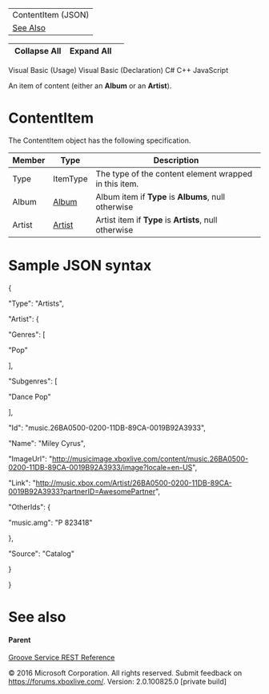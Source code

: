 |                            |
|----------------------------|
| ContentItem (JSON)         |
| [See Also](#seeAlsoToggle) |

|  Collapse All    Expand All     |
|---------------------------------|

Visual Basic (Usage)
Visual Basic (Declaration)
C\#
C++
JavaScript

An item of content (either an **Album** or an **Artist**). <span id="ID4ES" class="anchor"></span>

ContentItem
===========

The ContentItem object has the following specification.

| **Member** | **Type**                                           | **Description**                                        |
|------------|----------------------------------------------------|--------------------------------------------------------|
| Type       | ItemType                                           | The type of the content element wrapped in this item.  |
| Album      | [Album](../Endpointdocumentation/JSON_Album.htm)   | Album item if **Type** is **Albums**, null otherwise   |
| Artist     | [Artist](../Endpointdocumentation/JSON_Artist.htm) | Artist item if **Type** is **Artists**, null otherwise |

Sample JSON syntax
==================

{

"Type": "Artists",

"Artist": {

"Genres": \[

"Pop"

\],

"Subgenres": \[

"Dance Pop"

\],

"Id": "music.26BA0500-0200-11DB-89CA-0019B92A3933",

"Name": "Miley Cyrus",

"ImageUrl": "http://musicimage.xboxlive.com/content/music.26BA0500-0200-11DB-89CA-0019B92A3933/image?locale=en-US",

"Link": "http://music.xbox.com/Artist/26BA0500-0200-11DB-89CA-0019B92A3933?partnerID=AwesomePartner",

"OtherIds": {

"music.amg": "P 823418"

},

"Source": "Catalog"

}

}

See also
========

#### Parent

[Groove Service REST Reference](../Endpointdocumentation/atoc_xbm_reference.htm)

© 2016 Microsoft Corporation. All rights reserved.
Submit feedback on <https://forums.xboxlive.com/>.
Version: 2.0.100825.0 \[private build\]
